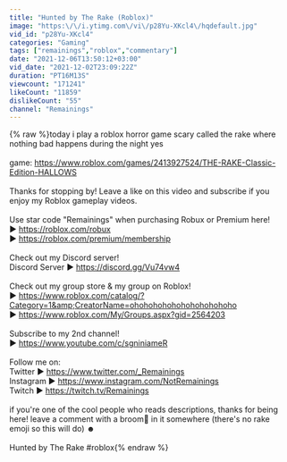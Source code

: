 ```yaml
---
title: "Hunted by The Rake (Roblox)"
image: "https:\/\/i.ytimg.com\/vi\/p28Yu-XKcl4\/hqdefault.jpg"
vid_id: "p28Yu-XKcl4"
categories: "Gaming"
tags: ["remainings","roblox","commentary"]
date: "2021-12-06T13:50:12+03:00"
vid_date: "2021-12-02T23:09:22Z"
duration: "PT16M13S"
viewcount: "171241"
likeCount: "11859"
dislikeCount: "55"
channel: "Remainings"
---
```

{% raw %}today i play a roblox horror game scary called the rake where nothing bad happens during the night yes<br /><br />game: <a rel="nofollow" target="blank" href="https://www.roblox.com/games/2413927524/THE-RAKE-Classic-Edition-HALLOWS">https://www.roblox.com/games/2413927524/THE-RAKE-Classic-Edition-HALLOWS</a><br /><br />Thanks for stopping by! Leave a like on this video and subscribe if you enjoy my Roblox gameplay videos.<br /><br />Use star code &quot;Remainings&quot; when purchasing Robux or Premium here!<br />   ▶︎ <a rel="nofollow" target="blank" href="https://roblox.com/robux">https://roblox.com/robux</a><br />   ▶︎ <a rel="nofollow" target="blank" href="https://roblox.com/premium/membership">https://roblox.com/premium/membership</a> <br /><br />Check out my Discord server!<br />   Discord Server ▶︎ <a rel="nofollow" target="blank" href="https://discord.gg/Vu74vw4">https://discord.gg/Vu74vw4</a><br /><br />Check out my group store &amp; my group on Roblox! <br />   ▶︎ <a rel="nofollow" target="blank" href="https://www.roblox.com/catalog/?Category=1&amp;CreatorName=ohohohohohohohohohohoho">https://www.roblox.com/catalog/?Category=1&amp;CreatorName=ohohohohohohohohohohoho</a><br />   ▶︎ <a rel="nofollow" target="blank" href="https://www.roblox.com/My/Groups.aspx?gid=2564203">https://www.roblox.com/My/Groups.aspx?gid=2564203</a><br /><br />Subscribe to my 2nd channel!<br />   ▶︎ <a rel="nofollow" target="blank" href="https://www.youtube.com/c/sgniniameR">https://www.youtube.com/c/sgniniameR</a><br /><br />Follow me on:<br />   Twitter ▶︎ <a rel="nofollow" target="blank" href="https://www.twitter.com/_Remainings">https://www.twitter.com/_Remainings</a><br />   Instagram ▶︎ <a rel="nofollow" target="blank" href="https://www.instagram.com/NotRemainings">https://www.instagram.com/NotRemainings</a><br />   Twitch ▶︎ <a rel="nofollow" target="blank" href="https://twitch.tv/Remainings">https://twitch.tv/Remainings</a><br /><br />if you're one of the cool people who reads descriptions, thanks for being here! leave a comment with a broom🧹 in it somewhere (there's no rake emoji so this will do) ☻<br /><br />Hunted by The Rake #roblox{% endraw %}
